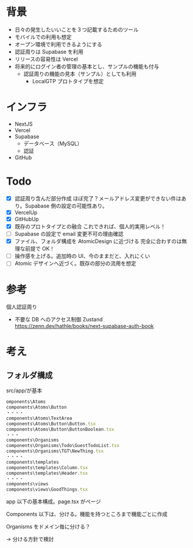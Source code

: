 # 背景

- 日々の発生したいいことを３つ記載するためのツール
- モバイルでの利用も想定
- オープン環境で利用できるようにする
- 認証周りは Supabase を利用
- リリースの容易性は Vercel
- 将来的にログイン者の管理の基本とし、サンプルの機能も付与
  - 認証周りの機能の見本（サンプル）としても利用
    - LocalGTP プロトタイプを想定

# インフラ

- NextJS
- Vercel
- Supabase
  - データベース（MySQL）
  - 認証
- GitHub

# Todo

- [x] 認証周り含んだ部分作成
  ほぼ完了？メールアドレス変更ができない件はあり。Supabase 側の設定の可能性あり。
- [x] VercelUp
- [x] GitHubUp
- [x] 既存のプロトタイプとの融合
  これできれば、個人的実用レベル！
- [ ] Supabase の設定で email 変更不可の理由確認
- [x] ファイル、フォルダ構成を AtomicDesign に近づける
  完全に合わすのは無理な前提で OK！
- [ ] 操作感を上げる。追加時の UI、今のままだと、入れにくい
- [ ] Atomic デザインへ近づく。既存の部分の流用を想定

# 参考

個人認証周り

- 不要な DB へのアクセス制御 Zustand
  https://zenn.dev/hathle/books/next-supabase-auth-book

# 考え

## フォルダ構成

src/app/が基本

```jsx
omponents\Atoms
components\Atoms\Button
・・・・
components\Atoms\TextArea
components\Atoms\Button\Button.tsx
components\Atoms\Button\ButtonBoolean.tsx
・・・
components\Organisms
components\Organisms\Todo\GuestTodoList.tsx
components\Organisms\TGT\NewThing.tsx
・・・・
components\templates
components\templates\Column.tsx
components\templates\Header.tsx
・・・・
components\views
components\views\GoodThings.tsx
```

app 以下の基本構成。page.tsx がページ

Components 以下は、分ける。機能を持つところまで機能ごとに作成

Organisms をドメイン毎に分ける？

→ 分ける方針で検討
